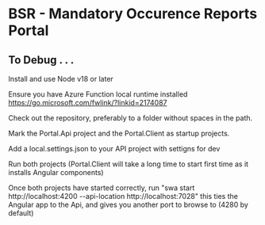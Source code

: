 # BSR - Mandatory Occurence Reports Portal

## To Debug . . .

Install and use Node v18 or later

Ensure you have Azure Function local runtime installed https://go.microsoft.com/fwlink/?linkid=2174087

Check out the repository, preferably to a folder without spaces in the path.

Mark the Portal.Api project and the Portal.Client as startup projects.

Add a local.settings.json to your API project with settigns for dev

Run both projects (Portal.Client will take a long time to start first time as it installs Angular components)

Once both projects have started correctly, run "swa start http://localhost:4200 --api-location http://localhost:7028" this ties the Angular app to the Api, and gives you another port to browse to (4280 by default)
